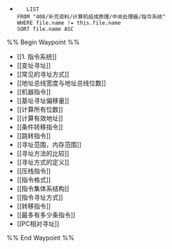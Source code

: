 *   
    ```dataview
	   LIST
	FROM "408/补充资料/计算机组成原理/中央处理器/指令系统"
	WHERE file.name != this.file.name
	SORT file.name ASC
    ```
%% Begin Waypoint %%
- [[1. 指令系统]]
- [[变址寻址]]
- [[常见的寻址方式]]
- [[地址总线宽度与地址总线位数]]
- [[机器指令]]
- [[基址寻址偏移量]]
- [[计算所有位数]]
- [[计算有效地址]]
- [[条件转移指令]]
- [[跳转指令]]
- [[寻址范围，内存范围]]
- [[寻址方法的比较]]
- [[寻址方式的定义]]
- [[压栈指令]]
- [[指令格式]]
- [[指令集体系结构]]
- [[指令寻址方式]]
- [[转移指令]]
- [[最多有多少条指令]]
- [[PC相对寻址]]

%% End Waypoint %%
